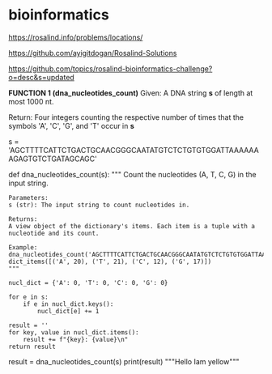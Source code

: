 # bioinformatics

https://rosalind.info/problems/locations/

https://github.com/ayigitdogan/Rosalind-Solutions

https://github.com/topics/rosalind-bioinformatics-challenge?o=desc&s=updated

**FUNCTION 1 (dna_nucleotides_count)**
Given: A DNA string **s** of length at most 1000 nt.

Return: Four integers counting the respective number of times that the symbols 'A', 'C', 'G', and 'T' occur in **s**


s = 'AGCTTTTCATTCTGACTGCAACGGGCAATATGTCTCTGTGTGGATTAAAAAAAGAGTGTCTGATAGCAGC'

def dna_nucleotides_count(s):
    """
    Count the nucleotides (A, T, C, G) in the input string.

    Parameters:
    s (str): The input string to count nucleotides in.

    Returns:
    A view object of the dictionary's items. Each item is a tuple with a nucleotide and its count.

    Example:
    dna_nucleotides_count('AGCTTTTCATTCTGACTGCAACGGGCAATATGTCTCTGTGTGGATTAAAAAAAGAGTGTCTGATAGCAGC')
    dict_items([('A', 20), ('T', 21), ('C', 12), ('G', 17)])
    """

    nucl_dict = {'A': 0, 'T': 0, 'C': 0, 'G': 0}

    for e in s:
        if e in nucl_dict.keys():
            nucl_dict[e] += 1

    result = ''
    for key, value in nucl_dict.items():
        result += f"{key}: {value}\n"
    return result

result = dna_nucleotides_count(s)
print(result)
"""Hello Iam yellow"""